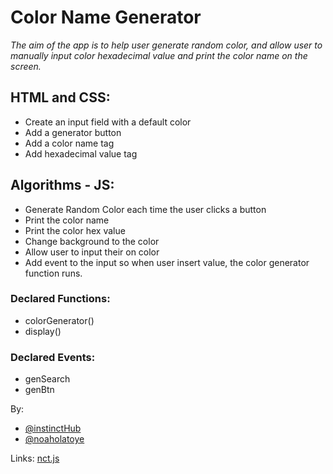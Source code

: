 # Color Name Generator

*The aim of the app is to help user generate random color, and allow user to manually input color hexadecimal value and print the color name on the screen.*

## HTML and CSS:
* Create an input field with a default color
* Add a generator button 
* Add a color name tag
* Add hexadecimal value tag

## Algorithms - JS: 
* Generate Random Color each time the user clicks a button
* Print the color name
* Print the color hex value
* Change background to the color
* Allow user to input their on color
* Add event to the input so when user insert value, the color generator function runs. 

### Declared Functions:
* colorGenerator()
* display()

### Declared Events:
* genSearch
* genBtn


By:
- [@instinctHub](https://twitter.com/instincthub)
- [@noaholatoye](https://twitter.com/noaholatoye)


Links:
[nct.js](https://chir.ag/projects/ntc/ntc.js)



